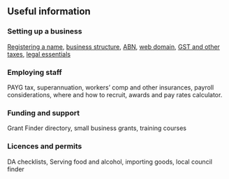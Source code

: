 ## Useful information

### Setting up a business
[Registering a name](#), [business structure](#), [ABN](#), [web domain](#), [GST and other taxes](#), [legal essentials](#)

### Employing staff
PAYG tax, superannuation, workers’ comp and other insurances, payroll considerations, where and how to recruit, awards and pay rates calculator.

### Funding and support
Grant Finder directory, small business grants, training courses

### Licences and permits
DA checklists, Serving food and alcohol, importing goods, local council finder
